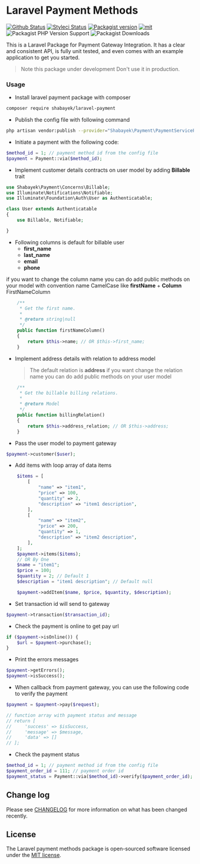 # Laravel Payment Methods

[![Github Status](https://github.com/shabayekdes/laravel-payment/actions/workflows/tests.yml/badge.svg)](https://github.com/shabayekdes/laravel-payment/actions) [![Styleci Status](https://github.styleci.io/repos/421966331/shield?style=flat&branch=develop)](https://github.styleci.io/repos/421966331) [![Packagist version](https://img.shields.io/packagist/v/shabayek/laravel-payment)](https://packagist.org/packages/shabayek/laravel-payment) [![mit](https://img.shields.io/apm/l/laravel)](https://packagist.org/packages/shabayek/laravel-payment) ![Packagist PHP Version Support](https://img.shields.io/packagist/php-v/shabayek/laravel-payment) ![Packagist Downloads](https://img.shields.io/packagist/dt/shabayek/laravel-payment)

This is a Laravel Package for Payment Gateway Integration. It has a clear and consistent API, is fully unit tested, and even comes with an example application to get you started.

> Note this package under development Don't use it in production.

### Usage

- Install laravel payment package with composer

```bash
composer require shabayek/laravel-payment
```

- Publish the config file with following command

```bash
php artisan vendor:publish --provider="Shabayek\Payment\PaymentServiceProvider" --tag=config
```

- Initiate a payment with the following code:

```php
$method_id = 1; // payment method id from the config file
$payment = Payment::via($method_id);
```

- Implement customer details contracts on user model by adding **Billable** trait

```php
use Shabayek\Payment\Concerns\Billable;
use Illuminate\Notifications\Notifiable;
use Illuminate\Foundation\Auth\User as Authenticatable;

class User extends Authenticatable
{
    use Billable, Notifiable;

}
```

- Following columns is default for billable user
  - **first_name**
  - **last_name**
  - **email**
  - **phone**

if you want to change the column name you can do add public methods on your model with convention name CamelCase like **firstName** + **Column**
FirstNameColumn

```php
    /**
     * Get the first name.
     *
     * @return string|null
     */
    public function firstNameColumn()
    {
        return $this->name; // OR $this->first_name;
    }
```

- Implement address details with relation to address model
  > The default relation is **address** if you want change the relation name you can do add public methods on your user model

```php
    /**
     * Get the billable billing relations.
     *
     * @return Model
     */
    public function billingRelation()
    {
        return $this->address_relation; // OR $this->address;
    }
```

- Pass the user model to payment gateway

```php
$payment->customer($user);
```

- Add items with loop array of data items

```php
    $items = [
        [
            "name" => "item1",
            "price" => 100,
            "quantity" => 2,
            "description" => "item1 description",
        ],
        [
            "name" => "item2",
            "price" => 200,
            "quantity" => 1,
            "description" => "item2 description",
        ],
    ];
    $payment->items($items);
    // OR By One
    $name = "item1";
    $price = 100;
    $quantity = 2; // Default 1
    $description = "item1 description"; // Default null

    $payment->addItem($name, $price, $quantity, $description);
```

- Set transaction id will send to gateway

```php
$payment->transaction($transaction_id);
```

- Check the payment is online to get pay url

```php
if ($payment->isOnline()) {
    $url = $payment->purchase();
}
```

- Print the errors messages

```php
$payment->getErrors();
$payment->isSuccess();
```

- When callback from payment gateway, you can use the following code to verify the payment

```php
$payment = $payment->pay($request);

// function array with payment status and message
// return [
//     'success' => $isSuccess,
//     'message' => $message,
//     'data' => []
// ];
```

- Check the payment status

```php
$method_id = 1; // payment method id from the config file
$payment_order_id = 111; // payment order id
$payment_status = Payment::via($method_id)->verify($payment_order_id);
```

## Change log

Please see [CHANGELOG](https://github.com/shabayekdes/laravel-payment/blob/main/CHANGELOG.md) for more information on what has been changed recently.

## License

The Laravel payment methods package is open-sourced software licensed under the [MIT license](https://github.com/shabayekdes/laravel-payment/blob/main/LICENSE).
